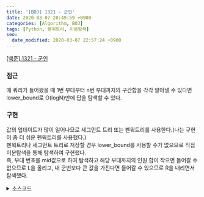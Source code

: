 ```yaml
---
title: '[BOJ] 1321 - 군인'
date: 2020-03-07 20:49:59 +0900
categories: [Algorithm, BOJ]
tags: [Python, 펜윅트리, 이분탐색]
seo:
  date_modified: 2020-03-07 22:57:24 +0900
---
```


[[백준] 1321 - 군인](https://www.acmicpc.net/problem/1321)

### 접근
매 쿼리가 들어왔을 때 1번 부대부터 n번 부대까지의 구간합을 각각 알아낼 수 있다면 lower_bound로 O(logN)만에 답을 탐색할 수 있다.

### 구현
값의 업데이트가 많이 일어나므로 세그먼트 트리 또는 펜윅트리를 사용한다.(나는 구현이 좀 더 쉬운 펜윅트리를 사용했다.)<br>
펜윅트리나 세그먼트 트리로 저장할 경우 lower_bound를 사용할 수가 없으므로 직접 이분탐색을 통해 탐색하여 구현했다.<br>
즉, 부대 번호를 mid값으로 하여 탐색하고  해당 부대까지의 인원 합이 작으면 들어갈 수 없으므로 L을 올리고, 내 군번보다 큰 값을 가진다면 들어갈 수 있으므로 R을 내리면서 탐색했다.

<details>
  <summary> 소스코드 </summary>
    <div markdown="1">

```python
n = int(input())
tree = [0 for _ in range(n+5)]

def update(idx, v):
    while idx<=n:
        tree[idx]+=v
        idx += idx & (-idx)

def find(idx):
    rtn = 0
    while idx>0:
        rtn += tree[idx]
        idx -= idx & (-idx)
    return rtn

i = 1
for a in input().split():
    update(i, int(a))
    i+=1

for i in range(int(input())):
    a = input().split()
    if a[0] == '1':
        update(int(a[1]), int(a[2]))
    else :
        L = 1
        R = n
        while True:
            mid = (L+R)//2
            ck = find(mid) >= int(a[1])
            if L == mid:
                if not ck:
                    L = R
                break
            if ck:
                R = mid
            else:
                L=mid
        print(L)
```

</div>
</details>